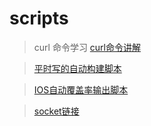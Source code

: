 # scripts

> curl 命令学习
[curl命令讲解](shell_curl)

> [平时写的自动构建脚本](auto_build)

> [IOS自动覆盖率输出脚本](engine)

> [socket链接](socket)

